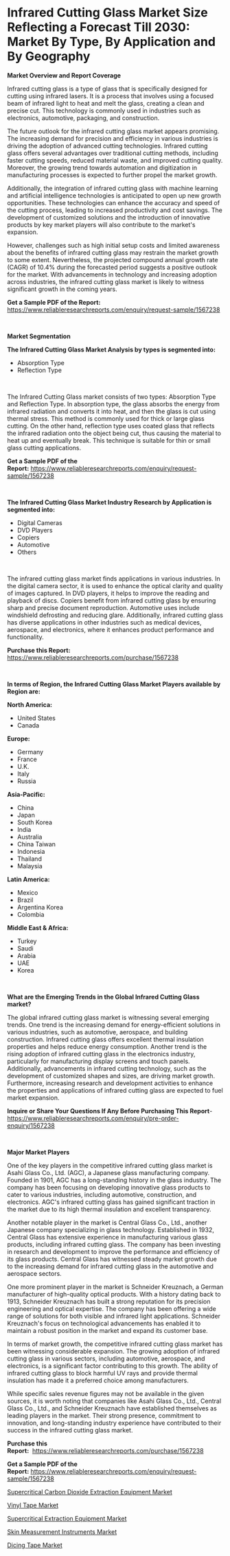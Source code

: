 <p><h1>Infrared Cutting Glass Market Size Reflecting a Forecast Till 2030: Market By Type, By Application and By Geography</h1></p><p><strong>Market Overview and Report Coverage</strong></p>
<p><p>Infrared cutting glass is a type of glass that is specifically designed for cutting using infrared lasers. It is a process that involves using a focused beam of infrared light to heat and melt the glass, creating a clean and precise cut. This technology is commonly used in industries such as electronics, automotive, packaging, and construction.</p><p>The future outlook for the infrared cutting glass market appears promising. The increasing demand for precision and efficiency in various industries is driving the adoption of advanced cutting technologies. Infrared cutting glass offers several advantages over traditional cutting methods, including faster cutting speeds, reduced material waste, and improved cutting quality. Moreover, the growing trend towards automation and digitization in manufacturing processes is expected to further propel the market growth.</p><p>Additionally, the integration of infrared cutting glass with machine learning and artificial intelligence technologies is anticipated to open up new growth opportunities. These technologies can enhance the accuracy and speed of the cutting process, leading to increased productivity and cost savings. The development of customized solutions and the introduction of innovative products by key market players will also contribute to the market's expansion.</p><p>However, challenges such as high initial setup costs and limited awareness about the benefits of infrared cutting glass may restrain the market growth to some extent. Nevertheless, the projected compound annual growth rate (CAGR) of 10.4% during the forecasted period suggests a positive outlook for the market. With advancements in technology and increasing adoption across industries, the infrared cutting glass market is likely to witness significant growth in the coming years.</p></p>
<p><strong>Get a Sample PDF of the Report:</strong> <a href="https://www.reliableresearchreports.com/enquiry/request-sample/1567238">https://www.reliableresearchreports.com/enquiry/request-sample/1567238</a></p>
<p>&nbsp;</p>
<p><strong>Market Segmentation</strong></p>
<p><strong>The Infrared Cutting Glass Market Analysis by types is segmented into:</strong></p>
<p><ul><li>Absorption Type</li><li>Reflection Type</li></ul></p>
<p>&nbsp;</p>
<p><p>The Infrared Cutting Glass market consists of two types: Absorption Type and Reflection Type. In absorption type, the glass absorbs the energy from infrared radiation and converts it into heat, and then the glass is cut using thermal stress. This method is commonly used for thick or large glass cutting. On the other hand, reflection type uses coated glass that reflects the infrared radiation onto the object being cut, thus causing the material to heat up and eventually break. This technique is suitable for thin or small glass cutting applications.</p></p>
<p><strong>Get a Sample PDF of the Report:</strong>&nbsp;<a href="https://www.reliableresearchreports.com/enquiry/request-sample/1567238">https://www.reliableresearchreports.com/enquiry/request-sample/1567238</a></p>
<p>&nbsp;</p>
<p><strong>The Infrared Cutting Glass Market Industry Research by Application is segmented into:</strong></p>
<p><ul><li>Digital Cameras</li><li>DVD Players</li><li>Copiers</li><li>Automotive</li><li>Others</li></ul></p>
<p>&nbsp;</p>
<p><p>The infrared cutting glass market finds applications in various industries. In the digital camera sector, it is used to enhance the optical clarity and quality of images captured. In DVD players, it helps to improve the reading and playback of discs. Copiers benefit from infrared cutting glass by ensuring sharp and precise document reproduction. Automotive uses include windshield defrosting and reducing glare. Additionally, infrared cutting glass has diverse applications in other industries such as medical devices, aerospace, and electronics, where it enhances product performance and functionality.</p></p>
<p><strong>Purchase this Report:</strong>&nbsp; <a href="https://www.reliableresearchreports.com/purchase/1567238">https://www.reliableresearchreports.com/purchase/1567238</a></p>
<p>&nbsp;</p>
<p><strong>In terms of Region, the Infrared Cutting Glass Market Players available by Region are:</strong></p>
<p>
    <p> <strong> North America: </strong>
        <ul>
            <li>United States</li>
            <li>Canada</li>
        </ul>
        </p> 
    <p> <strong> Europe: </strong>
        <ul>
            <li>Germany</li>
            <li>France</li>
            <li>U.K.</li>
            <li>Italy</li>
            <li>Russia</li>
        </ul>
        </p> 
    <p> <strong> Asia-Pacific: </strong>
        <ul>
            <li>China</li>
            <li>Japan</li>
            <li>South Korea</li>
            <li>India</li>
            <li>Australia</li>
            <li>China Taiwan</li>
            <li>Indonesia</li>
            <li>Thailand</li>
            <li>Malaysia</li>
        </ul>
        </p> 
    <p> <strong> Latin America: </strong>
        <ul>
            <li>Mexico</li>
            <li>Brazil</li>
            <li>Argentina Korea</li>
            <li>Colombia</li>
        </ul>
        </p> 
    <p> <strong> Middle East & Africa: </strong>
        <ul>
            <li>Turkey</li>
            <li>Saudi</li>
            <li>Arabia</li>
            <li>UAE</li>
            <li>Korea</li>
        </ul>
    </p>
    </p>
<p>&nbsp;</p>
<p><strong>What are the Emerging Trends in the Global Infrared Cutting Glass market?</strong></p>
<p><p>The global infrared cutting glass market is witnessing several emerging trends. One trend is the increasing demand for energy-efficient solutions in various industries, such as automotive, aerospace, and building construction. Infrared cutting glass offers excellent thermal insulation properties and helps reduce energy consumption. Another trend is the rising adoption of infrared cutting glass in the electronics industry, particularly for manufacturing display screens and touch panels. Additionally, advancements in infrared cutting technology, such as the development of customized shapes and sizes, are driving market growth. Furthermore, increasing research and development activities to enhance the properties and applications of infrared cutting glass are expected to fuel market expansion.</p></p>
<p><strong>Inquire or Share Your Questions If Any Before Purchasing This Report</strong>- <a href="https://www.reliableresearchreports.com/enquiry/pre-order-enquiry/1567238">https://www.reliableresearchreports.com/enquiry/pre-order-enquiry/1567238</a></p>
<p>&nbsp;</p>
<p><strong>Major Market Players</strong></p>
<p><p>One of the key players in the competitive infrared cutting glass market is Asahi Glass Co., Ltd. (AGC), a Japanese glass manufacturing company. Founded in 1901, AGC has a long-standing history in the glass industry. The company has been focusing on developing innovative glass products to cater to various industries, including automotive, construction, and electronics. AGC's infrared cutting glass has gained significant traction in the market due to its high thermal insulation and excellent transparency.</p><p>Another notable player in the market is Central Glass Co., Ltd., another Japanese company specializing in glass technology. Established in 1932, Central Glass has extensive experience in manufacturing various glass products, including infrared cutting glass. The company has been investing in research and development to improve the performance and efficiency of its glass products. Central Glass has witnessed steady market growth due to the increasing demand for infrared cutting glass in the automotive and aerospace sectors.</p><p>One more prominent player in the market is Schneider Kreuznach, a German manufacturer of high-quality optical products. With a history dating back to 1913, Schneider Kreuznach has built a strong reputation for its precision engineering and optical expertise. The company has been offering a wide range of solutions for both visible and infrared light applications. Schneider Kreuznach's focus on technological advancements has enabled it to maintain a robust position in the market and expand its customer base.</p><p>In terms of market growth, the competitive infrared cutting glass market has been witnessing considerable expansion. The growing adoption of infrared cutting glass in various sectors, including automotive, aerospace, and electronics, is a significant factor contributing to this growth. The ability of infrared cutting glass to block harmful UV rays and provide thermal insulation has made it a preferred choice among manufacturers.</p><p>While specific sales revenue figures may not be available in the given sources, it is worth noting that companies like Asahi Glass Co., Ltd., Central Glass Co., Ltd., and Schneider Kreuznach have established themselves as leading players in the market. Their strong presence, commitment to innovation, and long-standing industry experience have contributed to their success in the infrared cutting glass market.</p></p>
<p><strong>Purchase this Report:</strong>&nbsp;&nbsp;<a href="https://www.reliableresearchreports.com/purchase/1567238">https://www.reliableresearchreports.com/purchase/1567238</a></p>
<p></p>
<p><strong>Get a Sample PDF of the Report:</strong>&nbsp;<a href="https://www.reliableresearchreports.com/enquiry/request-sample/1567238">https://www.reliableresearchreports.com/enquiry/request-sample/1567238</a></p>
<p><p><a href="https://www.linkedin.com/pulse/supercritical-carbon-dioxide-extraction-equipment-market-size-ixkre/">Supercritical Carbon Dioxide Extraction Equipment Market</a></p><p><a href="https://medium.com/@cullenblick/vinyl-tape-market-size-growth-forecast-2023-2030-24935371e7cc">Vinyl Tape Market</a></p><p><a href="https://www.linkedin.com/pulse/supercritical-extraction-equipment-market-research-report-hkkoe/">Supercritical Extraction Equipment Market</a></p><p><a href="https://www.linkedin.com/pulse/skin-measurement-instruments-market-research-report-unlocks-ypx6e/">Skin Measurement Instruments Market</a></p><p><a href="https://medium.com/@graycehuels/dicing-tape-market-size-growth-forecast-2023-2030-7aec16c994f5">Dicing Tape Market</a></p></p>